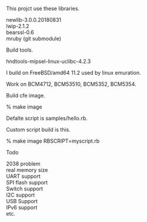 This projct use these libraries.

newlib-3.0.0.20180831  
lwip-2.1.2  
bearssl-0.6  
mruby (git submodule)  

Build tools.  

hndtools-mipsel-linux-uclibc-4.2.3  

I build on FreeBSD/amd64 11.2 used by linux emuration.  

Work on BCM4712, BCM53510, BCM5352, BCM5354.  

Build cfe image.  

% make image  

Defalte script is samples/hello.rb.  

Custom script build is this.  

% make image RBSCRIPT=myscript.rb  

Todo  

2038 problem  
real memory size  
UART support  
SPI flash support  
Switch support  
I2C support  
USB Support  
IPv6 support  
etc.  
